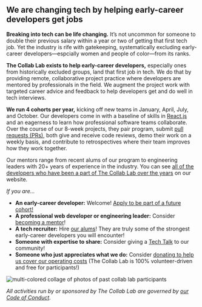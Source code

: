## We are changing tech by helping early-career developers get jobs

**Breaking into tech can be life changing.** It’s not uncommon for someone to double their previous salary within a year or two of getting that first tech job. Yet the industry is rife with gatekeeping, systematically excluding early-career developers—espcially women and people of color—from its ranks.

**The Collab Lab exists to help early-career developers,** especially ones from historically excluded groups, land that first job in tech. We do that by providing remote, collaborative project practice where developers are mentored by professionals in the field. We augment the project work with targeted career advice and feedback to help developers get and do well in tech interviews.

**We run 4 cohorts per year,** kicking off new teams in January, April, July, and October. Our developers come in with a baseline of skills in [React.js](https://reactjs.org) and an eagerness to learn how professional software teams collaborate. Over the course of our 8-week projects, they pair program, submit [pull requests (PRs)](https://docs.github.com/en/github/collaborating-with-pull-requests/proposing-changes-to-your-work-with-pull-requests/about-pull-requests), both give and receive code reviews, demo their work on a weekly basis, and contribute to retrospectives where their team improves how they work together.

Our mentors range from recent alums of our program to engineering leaders with 20+ years of experience in the industry. You can see [all of the developers who have been a part of The Collab Lab over the years](https://the-collab-lab.codes/developers/) on our website.

_If you are…_

- **An early-career developer:** Welcome! [Apply to be part of a future cohort!](https://the-collab-lab.codes/participate/)
- **A professional web developer or engineering leader:** Consider [becoming a mentor](https://the-collab-lab.codes/volunteer/)!
- **A tech recruiter:** Hire [our alums](https://the-collab-lab.codes/developers/)! They are truly some of the strongest early-career developers you will encounter!
- **Someone with expertise to share:** Consider giving a [Tech Talk](https://the-collab-lab.codes/tech-talks/) to our community!
- **Someone who just appreciates what we do:** Consider [donating to help us cover our operating costs](https://the-collab-lab.codes/about-us/) (The Collab Lab is 100% volunteer-driven and free for participants!)

![multi-colored collage of photos of past collab lab participants](https://user-images.githubusercontent.com/4306/210125281-c2a5e8f1-5330-4e38-b696-61a539b26621.jpg)

_All activities run by or sponsored by The Collab Lab are governed by [our Code of Conduct](https://the-collab-lab.codes/code-of-conduct/)._
